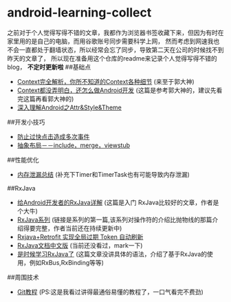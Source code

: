 # android-learning-collect  
之前对于个人觉得写得不错的文章，我都作为浏览器书签收藏下来，但因为有时在家里用的是自己的电脑，而用谷歌账号同步需要科学上网，
然而考虑到网速我也不会一直都处于翻墙状态，所以经常会忘了同步，导致第二天在公司的时候找不到昨天的文章了，
所以现在准备用这个仓库的readme来记录个人觉得写得不错的blog， **不定时更新啦**
##基础点  
* [Context完全解析，你所不知道的Context各种细节](http://blog.csdn.net/guolin_blog/article/details/47028975) (来至于郭大神)  
* [Context都没弄明白，还怎么做Android开发](http://mp.weixin.qq.com/s?__biz=MzA3NzM0OTMxNA==&mid=2652285292&idx=1&sn=e5f20349ddc3b2407a9a97c24f13c9e9&scene=1&srcid=09115paVS9R6DllvCoTcPLNH#rd) (这篇是参考郭大神的，建议先看完这篇再看郭大神的)
* [深入理解Android之Attr&Style&Theme](http://mp.weixin.qq.com/s?__biz=MzIzMjE1Njg4Mw==&mid=2650117771&idx=1&sn=d9c4483756441bf03b1a2811a2e71fbc#rd)  

##开发小技巧  
* [防止过快点击造成多次事件](http://blog.csdn.net/mrzhang_happy/article/details/51087765)  
* [抽象布局－－include，merge，viewstub](http://blog.csdn.net/xyz_lmn/article/details/14524567)  
  
##性能优化  
* [内存泄漏总结](https://segmentfault.com/a/1190000006852540) (补充下Timer和TimerTask也有可能导致内存泄漏)  
  
##RxJava  
* [给Android开发者的RxJava详解](http://gank.io/post/560e15be2dca930e00da1083) (这篇是入门 RxJava比较好的文章，作者是个大牛)  
* [RxJava系列](http://www.jianshu.com/p/ec9849f2e510) (链接是系列的第一篇,该系列对操作符的介绍比抛物线的那篇介绍得要完整，作者当前还在持续更新中)  
* [Rxjava+Retrofit 实现全局过期 Token 自动刷新](http://alighters.com/blog/2016/05/02/rxjava-plus-retrofitshi-xian-wang-luo-dai-li/)  
* [RxJava文档中文版](https://mcxiaoke.gitbooks.io/rxdocs/content/) (当前还没看过，mark一下)  
* [是时候学习RxJava了](http://www.jianshu.com/p/8cf84f719188) (这篇文章没讲具体的语法，介绍了基于RxJava的使用，例如RxBus,RxBinding等等)

##周围技术  
* [Git教程](http://www.liaoxuefeng.com/wiki/0013739516305929606dd18361248578c67b8067c8c017b000) (PS:这是我看过讲得最通俗易懂的教程了，一口气看完不费劲)  
